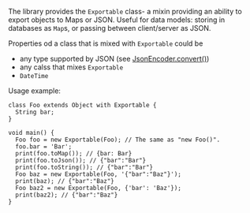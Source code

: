 The library provides the `Exportable` class- a mixin providing an ability to
export objects to Maps or JSON. Useful for data models: storing in databases as
`Map`s, or passing between client/server as JSON.

Properties od a class that is mixed with `Exportable` could be

* any type supported by JSON (see [JsonEncoder.convert()](http://api.dartlang.org/docs/channels/stable/latest/dart_convert/JsonEncoder.html#convert))
* any calss that mixes `Exportable`
* `DateTime`

Usage example:

    class Foo extends Object with Exportable {
      String bar;
    }

    void main() {
      Foo foo = new Exportable(Foo); // The same as "new Foo()".
      foo.bar = 'Bar';
      print(foo.toMap()); // {bar: Bar}
      print(foo.toJson()); // {"bar":"Bar"}
      print(foo.toString()); // {"bar":"Bar"}
      Foo baz = new Exportable(Foo, '{"bar":"Baz"}');
      print(baz); // {"bar":"Baz"}
      Foo baz2 = new Exportable(Foo, {'bar': 'Baz'});
      print(baz2); // {"bar":"Baz"}
    }